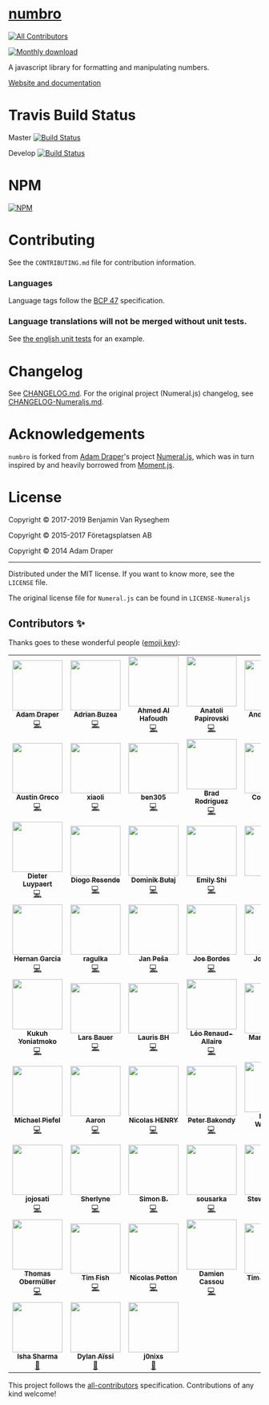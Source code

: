 # [numbro](https://numbrojs.com/)
<!-- ALL-CONTRIBUTORS-BADGE:START - Do not remove or modify this section -->
[![All Contributors](https://img.shields.io/badge/all_contributors-59-orange.svg?style=flat-square)](#contributors-)
<!-- ALL-CONTRIBUTORS-BADGE:END -->

[![Monthly download](https://img.shields.io/npm/dm/numbro.svg?style=flat-square)](https://www.npmjs.com/package/numbro)

A javascript library for formatting and manipulating numbers.

[Website and documentation](http://numbrojs.com)


# Travis Build Status

Master [![Build Status](https://travis-ci.org/BenjaminVanRyseghem/numbro.svg?branch=master)](https://travis-ci.org/BenjaminVanRyseghem/numbro)

Develop [![Build Status](https://travis-ci.org/BenjaminVanRyseghem/numbro.svg?branch=develop)](https://travis-ci.org/BenjaminVanRyseghem/numbro)

# NPM

[![NPM](https://nodei.co/npm/numbro.png?downloads=true)](https://nodei.co/npm/numbro/)

# Contributing

See the `CONTRIBUTING.md` file for contribution information.

### Languages

Language tags follow the [BCP 47](https://tools.ietf.org/html/bcp47) specification.

### Language translations will not be merged without unit tests.

See [the english unit tests](https://github.com/BenjaminVanRyseghem/numbro/blob/develop/tests/languages/en-GB-tests.js) for an example.


# Changelog

See [CHANGELOG.md](CHANGELOG.md). For the original project (Numeral.js) changelog, see [CHANGELOG-Numeraljs.md](CHANGELOG-Numeraljs.md).


# Acknowledgements

`numbro` is forked from [Adam Draper](https://github.com/adamwdraper)'s project
[Numeral.js](http://numeraljs.com/), which was in turn inspired by and heavily borrowed from
[Moment.js](http://momentjs.com).


# License

Copyright © 2017-2019 Benjamin Van Ryseghem

Copyright © 2015-2017 Företagsplatsen AB

Copyright © 2014 Adam Draper

---

Distributed under the MIT license. If you want to know more, see the `LICENSE` file.

The original license file for `Numeral.js` can be found in `LICENSE-Numeraljs`

## Contributors ✨

Thanks goes to these wonderful people ([emoji key](https://allcontributors.org/docs/en/emoji-key)):

<!-- ALL-CONTRIBUTORS-LIST:START - Do not remove or modify this section -->
<!-- prettier-ignore-start -->
<!-- markdownlint-disable -->
<table>
  <tr>
    <td align="center"><a href="http://adamfuckingdraper.com"><img src="https://avatars1.githubusercontent.com/u/678099?v=4" width="100px;" alt=""/><br /><sub><b>Adam Draper</b></sub></a><br /><a href="https://github.com/BenjaminVanRyseghem/numbro/commits?author=adamwdraper" title="Code">💻</a></td>
    <td align="center"><a href="https://github.com/adriang133"><img src="https://avatars3.githubusercontent.com/u/16702919?v=4" width="100px;" alt=""/><br /><sub><b>Adrian Buzea</b></sub></a><br /><a href="https://github.com/BenjaminVanRyseghem/numbro/commits?author=adriang133" title="Code">💻</a></td>
    <td align="center"><a href="https://www.freevision.sk"><img src="https://avatars0.githubusercontent.com/u/43397?v=4" width="100px;" alt=""/><br /><sub><b>Ahmed Al Hafoudh</b></sub></a><br /><a href="https://github.com/BenjaminVanRyseghem/numbro/commits?author=alhafoudh" title="Code">💻</a></td>
    <td align="center"><a href="https://github.com/apapirovski"><img src="https://avatars2.githubusercontent.com/u/20809?v=4" width="100px;" alt=""/><br /><sub><b>Anatoli Papirovski</b></sub></a><br /><a href="https://github.com/BenjaminVanRyseghem/numbro/commits?author=apapirovski" title="Code">💻</a></td>
    <td align="center"><a href="https://github.com/andreialecu"><img src="https://avatars0.githubusercontent.com/u/697707?v=4" width="100px;" alt=""/><br /><sub><b>Andrei Alecu</b></sub></a><br /><a href="https://github.com/BenjaminVanRyseghem/numbro/commits?author=andreialecu" title="Code">💻</a></td>
    <td align="center"><a href="https://github.com/anna-osipova"><img src="https://avatars2.githubusercontent.com/u/3600471?v=4" width="100px;" alt=""/><br /><sub><b>Anna Osipova</b></sub></a><br /><a href="https://github.com/BenjaminVanRyseghem/numbro/commits?author=anna-osipova" title="Code">💻</a></td>
    <td align="center"><a href="https://github.com/T0nio"><img src="https://avatars1.githubusercontent.com/u/8024906?v=4" width="100px;" alt=""/><br /><sub><b>T0nio</b></sub></a><br /><a href="https://github.com/BenjaminVanRyseghem/numbro/commits?author=T0nio" title="Code">💻</a></td>
  </tr>
  <tr>
    <td align="center"><a href="https://austingreco.com"><img src="https://avatars2.githubusercontent.com/u/1650185?v=4" width="100px;" alt=""/><br /><sub><b>Austin Greco</b></sub></a><br /><a href="https://github.com/BenjaminVanRyseghem/numbro/commits?author=austingreco" title="Code">💻</a></td>
    <td align="center"><a href="https://github.com/badplum"><img src="https://avatars2.githubusercontent.com/u/1712352?v=4" width="100px;" alt=""/><br /><sub><b>xiaoli</b></sub></a><br /><a href="https://github.com/BenjaminVanRyseghem/numbro/commits?author=badplum" title="Code">💻</a></td>
    <td align="center"><a href="https://github.com/Ben305"><img src="https://avatars1.githubusercontent.com/u/2217367?v=4" width="100px;" alt=""/><br /><sub><b>ben305</b></sub></a><br /><a href="https://github.com/BenjaminVanRyseghem/numbro/commits?author=Ben305" title="Code">💻</a></td>
    <td align="center"><a href="http://brodrigu.net"><img src="https://avatars1.githubusercontent.com/u/187272?v=4" width="100px;" alt=""/><br /><sub><b>Brad Rodriguez</b></sub></a><br /><a href="https://github.com/BenjaminVanRyseghem/numbro/commits?author=brodrigu" title="Code">💻</a></td>
    <td align="center"><a href="http://xh.io"><img src="https://avatars1.githubusercontent.com/u/2573928?v=4" width="100px;" alt=""/><br /><sub><b>Colin Rudd</b></sub></a><br /><a href="https://github.com/BenjaminVanRyseghem/numbro/commits?author=cnrudd" title="Code">💻</a></td>
    <td align="center"><a href="http://danristic.com"><img src="https://avatars3.githubusercontent.com/u/1205755?v=4" width="100px;" alt=""/><br /><sub><b>Dan Ristic</b></sub></a><br /><a href="https://github.com/BenjaminVanRyseghem/numbro/commits?author=dristic" title="Code">💻</a></td>
    <td align="center"><a href="https://leavetracker.app"><img src="https://avatars3.githubusercontent.com/u/1479448?v=4" width="100px;" alt=""/><br /><sub><b>Dave Clayton</b></sub></a><br /><a href="https://github.com/BenjaminVanRyseghem/numbro/commits?author=davedx" title="Code">💻</a></td>
  </tr>
  <tr>
    <td align="center"><a href="https://moeriki.com"><img src="https://avatars2.githubusercontent.com/u/38758?v=4" width="100px;" alt=""/><br /><sub><b>Dieter Luypaert</b></sub></a><br /><a href="https://github.com/BenjaminVanRyseghem/numbro/commits?author=Moeriki" title="Code">💻</a></td>
    <td align="center"><a href="http://www.thinkdigital.pt"><img src="https://avatars0.githubusercontent.com/u/157494?v=4" width="100px;" alt=""/><br /><sub><b>Diogo Resende</b></sub></a><br /><a href="https://github.com/BenjaminVanRyseghem/numbro/commits?author=dresende" title="Code">💻</a></td>
    <td align="center"><a href="http://www.webit.pl"><img src="https://avatars3.githubusercontent.com/u/1233407?v=4" width="100px;" alt=""/><br /><sub><b>Dominik Bułaj</b></sub></a><br /><a href="https://github.com/BenjaminVanRyseghem/numbro/commits?author=dominikbulaj" title="Code">💻</a></td>
    <td align="center"><a href="http://emi.sh"><img src="https://avatars3.githubusercontent.com/u/15204440?v=4" width="100px;" alt=""/><br /><sub><b>Emily Shi</b></sub></a><br /><a href="https://github.com/BenjaminVanRyseghem/numbro/commits?author=aralisza" title="Code">💻</a></td>
    <td align="center"><a href="https://www.erol.si"><img src="https://avatars1.githubusercontent.com/u/232901?v=4" width="100px;" alt=""/><br /><sub><b>Erol</b></sub></a><br /><a href="https://github.com/BenjaminVanRyseghem/numbro/commits?author=FrEaKmAn" title="Code">💻</a></td>
    <td align="center"><a href="https://github.com/gtrombi"><img src="https://avatars1.githubusercontent.com/u/2681866?v=4" width="100px;" alt=""/><br /><sub><b>gtrombi</b></sub></a><br /><a href="https://github.com/BenjaminVanRyseghem/numbro/commits?author=gtrombi" title="Code">💻</a></td>
    <td align="center"><a href="https://github.com/gwynjudd"><img src="https://avatars1.githubusercontent.com/u/314188?v=4" width="100px;" alt=""/><br /><sub><b>Gwyn Judd</b></sub></a><br /><a href="https://github.com/BenjaminVanRyseghem/numbro/commits?author=gwynjudd" title="Code">💻</a></td>
  </tr>
  <tr>
    <td align="center"><a href="http://blog.dynamicprogrammer.com"><img src="https://avatars1.githubusercontent.com/u/122027?v=4" width="100px;" alt=""/><br /><sub><b>Hernan Garcia</b></sub></a><br /><a href="https://github.com/BenjaminVanRyseghem/numbro/commits?author=hgarcia" title="Code">💻</a></td>
    <td align="center"><a href="https://github.com/ragulka"><img src="https://avatars3.githubusercontent.com/u/593267?v=4" width="100px;" alt=""/><br /><sub><b>ragulka</b></sub></a><br /><a href="https://github.com/BenjaminVanRyseghem/numbro/commits?author=ragulka" title="Code">💻</a></td>
    <td align="center"><a href="https://github.com/smajl"><img src="https://avatars0.githubusercontent.com/u/3033382?v=4" width="100px;" alt=""/><br /><sub><b>Jan Peša</b></sub></a><br /><a href="https://github.com/BenjaminVanRyseghem/numbro/commits?author=smajl" title="Code">💻</a></td>
    <td align="center"><a href="http://www.tsolucio.com"><img src="https://avatars2.githubusercontent.com/u/1237191?v=4" width="100px;" alt=""/><br /><sub><b>Joe Bordes</b></sub></a><br /><a href="https://github.com/BenjaminVanRyseghem/numbro/commits?author=joebordes" title="Code">💻</a></td>
    <td align="center"><a href="https://jkettmann.com"><img src="https://avatars2.githubusercontent.com/u/9722792?v=4" width="100px;" alt=""/><br /><sub><b>Johannes</b></sub></a><br /><a href="https://github.com/BenjaminVanRyseghem/numbro/commits?author=jkettmann" title="Code">💻</a></td>
    <td align="center"><a href="https://github.com/jordydejong"><img src="https://avatars1.githubusercontent.com/u/261761?v=4" width="100px;" alt=""/><br /><sub><b>Jordy de Jong</b></sub></a><br /><a href="https://github.com/BenjaminVanRyseghem/numbro/commits?author=jordydejong" title="Code">💻</a></td>
    <td align="center"><a href="https://github.com/KableM"><img src="https://avatars3.githubusercontent.com/u/1003048?v=4" width="100px;" alt=""/><br /><sub><b>KableM</b></sub></a><br /><a href="https://github.com/BenjaminVanRyseghem/numbro/commits?author=KableM" title="Code">💻</a></td>
  </tr>
  <tr>
    <td align="center"><a href="https://github.com/kukuhyoniatmoko"><img src="https://avatars3.githubusercontent.com/u/7775332?v=4" width="100px;" alt=""/><br /><sub><b>Kukuh Yoniatmoko</b></sub></a><br /><a href="https://github.com/BenjaminVanRyseghem/numbro/commits?author=kukuhyoniatmoko" title="Code">💻</a></td>
    <td align="center"><a href="https://larsbauer.xyz"><img src="https://avatars0.githubusercontent.com/u/3920045?v=4" width="100px;" alt=""/><br /><sub><b>Lars Bauer</b></sub></a><br /><a href="https://github.com/BenjaminVanRyseghem/numbro/commits?author=LarsBauer" title="Code">💻</a></td>
    <td align="center"><a href="http://nix.lv/"><img src="https://avatars2.githubusercontent.com/u/165205?v=4" width="100px;" alt=""/><br /><sub><b>Lauris BH</b></sub></a><br /><a href="https://github.com/BenjaminVanRyseghem/numbro/commits?author=lafriks" title="Code">💻</a></td>
    <td align="center"><a href="http://twitter.com/renaudl"><img src="https://avatars1.githubusercontent.com/u/617989?v=4" width="100px;" alt=""/><br /><sub><b>Léo Renaud-Allaire</b></sub></a><br /><a href="https://github.com/BenjaminVanRyseghem/numbro/commits?author=renaudleo" title="Code">💻</a></td>
    <td align="center"><a href="https://my-azur.de"><img src="https://avatars3.githubusercontent.com/u/822246?v=4" width="100px;" alt=""/><br /><sub><b>Marco Krage</b></sub></a><br /><a href="https://github.com/BenjaminVanRyseghem/numbro/commits?author=sinky" title="Code">💻</a></td>
    <td align="center"><a href="https://mehmet.yatki.com/"><img src="https://avatars1.githubusercontent.com/u/26697004?v=4" width="100px;" alt=""/><br /><sub><b>Mehmet Yatkı</b></sub></a><br /><a href="https://github.com/BenjaminVanRyseghem/numbro/commits?author=yatki" title="Code">💻</a></td>
    <td align="center"><a href="https://github.com/mjmaix"><img src="https://avatars0.githubusercontent.com/u/1903059?v=4" width="100px;" alt=""/><br /><sub><b>MJ Abadilla</b></sub></a><br /><a href="https://github.com/BenjaminVanRyseghem/numbro/commits?author=mjmaix" title="Code">💻</a></td>
  </tr>
  <tr>
    <td align="center"><a href="https://github.com/piefel"><img src="https://avatars3.githubusercontent.com/u/1384302?v=4" width="100px;" alt=""/><br /><sub><b>Michael Piefel</b></sub></a><br /><a href="https://github.com/BenjaminVanRyseghem/numbro/commits?author=piefel" title="Code">💻</a></td>
    <td align="center"><a href="https://github.com/neo13"><img src="https://avatars3.githubusercontent.com/u/4163395?v=4" width="100px;" alt=""/><br /><sub><b>Aaron</b></sub></a><br /><a href="https://github.com/BenjaminVanRyseghem/numbro/commits?author=neo13" title="Code">💻</a></td>
    <td align="center"><a href="https://github.com/nicolashenry"><img src="https://avatars2.githubusercontent.com/u/139160?v=4" width="100px;" alt=""/><br /><sub><b>Nicolas HENRY</b></sub></a><br /><a href="https://github.com/BenjaminVanRyseghem/numbro/commits?author=nicolashenry" title="Code">💻</a></td>
    <td align="center"><a href="https://twitter.com/pbakondy"><img src="https://avatars1.githubusercontent.com/u/500697?v=4" width="100px;" alt=""/><br /><sub><b>Peter Bakondy</b></sub></a><br /><a href="https://github.com/BenjaminVanRyseghem/numbro/commits?author=pbakondy" title="Code">💻</a></td>
    <td align="center"><a href="https://github.com/rocketedaway"><img src="https://avatars2.githubusercontent.com/u/6532916?v=4" width="100px;" alt=""/><br /><sub><b>Randy Wilander</b></sub></a><br /><a href="https://github.com/BenjaminVanRyseghem/numbro/commits?author=rocketedaway" title="Code">💻</a></td>
    <td align="center"><a href="https://www.quinn.mx/"><img src="https://avatars3.githubusercontent.com/u/962930?v=4" width="100px;" alt=""/><br /><sub><b>Quinn</b></sub></a><br /><a href="https://github.com/BenjaminVanRyseghem/numbro/commits?author=pedantic-git" title="Code">💻</a></td>
    <td align="center"><a href="http://www.samisaada.com"><img src="https://avatars2.githubusercontent.com/u/133931?v=4" width="100px;" alt=""/><br /><sub><b>Sami Saada</b></sub></a><br /><a href="https://github.com/BenjaminVanRyseghem/numbro/commits?author=samitheberber" title="Code">💻</a></td>
  </tr>
  <tr>
    <td align="center"><a href="https://github.com/jojosati"><img src="https://avatars3.githubusercontent.com/u/822889?v=4" width="100px;" alt=""/><br /><sub><b>jojosati</b></sub></a><br /><a href="https://github.com/BenjaminVanRyseghem/numbro/commits?author=jojosati" title="Code">💻</a></td>
    <td align="center"><a href="https://github.com/shefrancia"><img src="https://avatars2.githubusercontent.com/u/6153733?v=4" width="100px;" alt=""/><br /><sub><b>Sherlyne</b></sub></a><br /><a href="https://github.com/BenjaminVanRyseghem/numbro/commits?author=shefrancia" title="Code">💻</a></td>
    <td align="center"><a href="https://github.com/sesam"><img src="https://avatars0.githubusercontent.com/u/8921?v=4" width="100px;" alt=""/><br /><sub><b>Simon B.</b></sub></a><br /><a href="https://github.com/BenjaminVanRyseghem/numbro/commits?author=sesam" title="Code">💻</a></td>
    <td align="center"><a href="https://github.com/sousarka"><img src="https://avatars0.githubusercontent.com/u/6607561?v=4" width="100px;" alt=""/><br /><sub><b>sousarka</b></sub></a><br /><a href="https://github.com/BenjaminVanRyseghem/numbro/commits?author=sousarka" title="Code">💻</a></td>
    <td align="center"><a href="https://github.com/stewart42"><img src="https://avatars1.githubusercontent.com/u/1717458?v=4" width="100px;" alt=""/><br /><sub><b>Stewart Scott</b></sub></a><br /><a href="https://github.com/BenjaminVanRyseghem/numbro/commits?author=stewart42" title="Code">💻</a></td>
    <td align="center"><a href="https://collmot.com"><img src="https://avatars2.githubusercontent.com/u/195637?v=4" width="100px;" alt=""/><br /><sub><b>Tamás Nepusz</b></sub></a><br /><a href="https://github.com/BenjaminVanRyseghem/numbro/commits?author=ntamas" title="Code">💻</a></td>
    <td align="center"><a href="http://twitter.com/teppeis"><img src="https://avatars0.githubusercontent.com/u/26476?v=4" width="100px;" alt=""/><br /><sub><b>Teppei Sato</b></sub></a><br /><a href="https://github.com/BenjaminVanRyseghem/numbro/commits?author=teppeis" title="Code">💻</a></td>
  </tr>
  <tr>
    <td align="center"><a href="https://www.thomasobermueller.com"><img src="https://avatars1.githubusercontent.com/u/1851359?v=4" width="100px;" alt=""/><br /><sub><b>Thomas Obermüller</b></sub></a><br /><a href="https://github.com/BenjaminVanRyseghem/numbro/commits?author=thomas88" title="Code">💻</a></td>
    <td align="center"><a href="https://github.com/timfish"><img src="https://avatars2.githubusercontent.com/u/1150298?v=4" width="100px;" alt=""/><br /><sub><b>Tim Fish</b></sub></a><br /><a href="https://github.com/BenjaminVanRyseghem/numbro/commits?author=timfish" title="Code">💻</a></td>
    <td align="center"><a href="https://nicolas.petton.fr"><img src="https://avatars0.githubusercontent.com/u/123539?v=4" width="100px;" alt=""/><br /><sub><b>Nicolas Petton</b></sub></a><br /><a href="https://github.com/BenjaminVanRyseghem/numbro/commits?author=NicolasPetton" title="Code">💻</a></td>
    <td align="center"><a href="http://damiencassou.seasidehosting.st"><img src="https://avatars1.githubusercontent.com/u/217543?v=4" width="100px;" alt=""/><br /><sub><b>Damien Cassou</b></sub></a><br /><a href="https://github.com/BenjaminVanRyseghem/numbro/commits?author=DamienCassou" title="Code">💻</a></td>
    <td align="center"><a href="https://github.com/cornflakeboy"><img src="https://avatars1.githubusercontent.com/u/36692477?v=4" width="100px;" alt=""/><br /><sub><b>Tim Schauder</b></sub></a><br /><a href="https://github.com/BenjaminVanRyseghem/numbro/commits?author=cornflakeboy" title="Code">💻</a></td>
    <td align="center"><a href="https://github.com/jarnovanleeuwen"><img src="https://avatars1.githubusercontent.com/u/1358997?v=4" width="100px;" alt=""/><br /><sub><b>Jarno van Leeuwen</b></sub></a><br /><a href="https://github.com/BenjaminVanRyseghem/numbro/commits?author=jarnovanleeuwen" title="Code">💻</a></td>
    <td align="center"><a href="https://github.com/bhartidengada"><img src="https://avatars2.githubusercontent.com/u/62098434?v=4" width="100px;" alt=""/><br /><sub><b>bhartidengada</b></sub></a><br /><a href="https://github.com/BenjaminVanRyseghem/numbro/commits?author=bhartidengada" title="Code">💻</a></td>
  </tr>
  <tr>
    <td align="center"><a href="https://github.com/Isha-Sharma"><img src="https://avatars0.githubusercontent.com/u/24851175?v=4" width="100px;" alt=""/><br /><sub><b>Isha Sharma</b></sub></a><br /><a href="https://github.com/BenjaminVanRyseghem/numbro/issues?q=author%3AIsha-Sharma" title="Bug reports">🐛</a></td>
    <td align="center"><a href="https://github.com/daissi"><img src="https://avatars0.githubusercontent.com/u/9595274?v=4" width="100px;" alt=""/><br /><sub><b>Dylan Aïssi</b></sub></a><br /><a href="#ideas-daissi" title="Ideas, Planning, & Feedback">🤔</a></td>
    <td align="center"><a href="https://github.com/j0nxs"><img src="https://avatars3.githubusercontent.com/u/29801764?v=4" width="100px;" alt=""/><br /><sub><b>j0nixs</b></sub></a><br /><a href="https://github.com/BenjaminVanRyseghem/numbro/issues?q=author%3Aj0nxs" title="Bug reports">🐛</a></td>
  </tr>
</table>

<!-- markdownlint-enable -->
<!-- prettier-ignore-end -->
<!-- ALL-CONTRIBUTORS-LIST:END -->

This project follows the [all-contributors](https://github.com/all-contributors/all-contributors) specification. Contributions of any kind welcome!